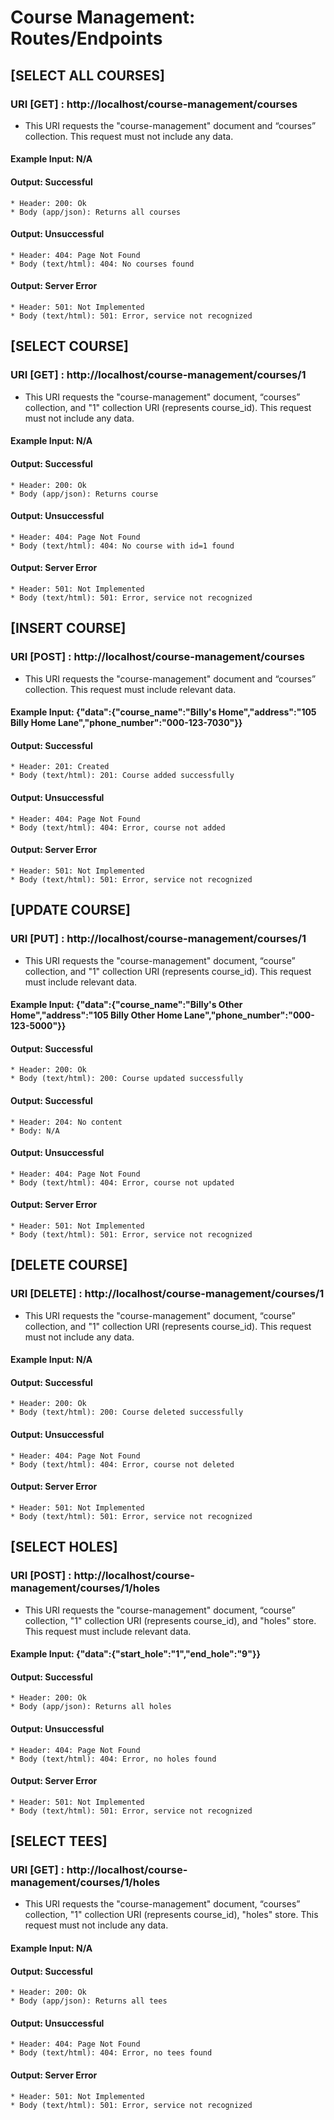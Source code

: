 # Course Management: Routes/Endpoints

## [SELECT ALL COURSES]
### URI [GET] : http://localhost/course-management/courses
* This URI requests the "course-management" document and “courses” collection. This request must not include any data.
#### Example Input: N/A
#### Output: Successful
    * Header: 200: Ok
    * Body (app/json): Returns all courses
#### Output: Unsuccessful
    * Header: 404: Page Not Found
    * Body (text/html): 404: No courses found
#### Output: Server Error
    * Header: 501: Not Implemented
    * Body (text/html): 501: Error, service not recognized

## [SELECT COURSE]
### URI [GET] : http://localhost/course-management/courses/1
* This URI requests the "course-management" document, “courses” collection, and "1" collection URI (represents course_id). This request must not include any data.
#### Example Input: N/A
#### Output: Successful
    * Header: 200: Ok
    * Body (app/json): Returns course
#### Output: Unsuccessful
    * Header: 404: Page Not Found
    * Body (text/html): 404: No course with id=1 found
#### Output: Server Error
    * Header: 501: Not Implemented
    * Body (text/html): 501: Error, service not recognized

## [INSERT COURSE]
### URI [POST] : http://localhost/course-management/courses
* This URI requests the "course-management" document and “courses” collection. This request must include relevant data.
#### Example Input: {"data":{"course_name":"Billy's Home","address":"105 Billy Home Lane","phone_number":"000-123-7030"}}
#### Output: Successful
    * Header: 201: Created
    * Body (text/html): 201: Course added successfully
#### Output: Unsuccessful
    * Header: 404: Page Not Found
    * Body (text/html): 404: Error, course not added
#### Output: Server Error
    * Header: 501: Not Implemented
    * Body (text/html): 501: Error, service not recognized

## [UPDATE COURSE]
### URI [PUT] : http://localhost/course-management/courses/1
* This URI requests the "course-management" document, “course” collection, and "1" collection URI (represents course_id). This request must include relevant data.
#### Example Input: {"data":{"course_name":"Billy's Other Home","address":"105 Billy Other Home Lane","phone_number":"000-123-5000"}}
#### Output: Successful
    * Header: 200: Ok
    * Body (text/html): 200: Course updated successfully
#### Output: Successful
    * Header: 204: No content
    * Body: N/A
#### Output: Unsuccessful
    * Header: 404: Page Not Found
    * Body (text/html): 404: Error, course not updated
#### Output: Server Error
    * Header: 501: Not Implemented
    * Body (text/html): 501: Error, service not recognized

## [DELETE COURSE]
### URI [DELETE] : http://localhost/course-management/courses/1
* This URI requests the "course-management" document, “course” collection, and "1" collection URI (represents course_id). This request must not include any data.
#### Example Input: N/A
#### Output: Successful
    * Header: 200: Ok
    * Body (text/html): 200: Course deleted successfully
#### Output: Unsuccessful
    * Header: 404: Page Not Found
    * Body (text/html): 404: Error, course not deleted
#### Output: Server Error
    * Header: 501: Not Implemented
    * Body (text/html): 501: Error, service not recognized

## [SELECT HOLES]
### URI [POST] : http://localhost/course-management/courses/1/holes
* This URI requests the "course-management" document, “course” collection, "1" collection URI (represents course_id), and "holes" store. This request must include relevant data.
#### Example Input: {"data":{"start_hole":"1","end_hole":"9"}}
#### Output: Successful
    * Header: 200: Ok
    * Body (app/json): Returns all holes
#### Output: Unsuccessful
    * Header: 404: Page Not Found
    * Body (text/html): 404: Error, no holes found
#### Output: Server Error
    * Header: 501: Not Implemented
    * Body (text/html): 501: Error, service not recognized

## [SELECT TEES]
### URI [GET] : http://localhost/course-management/courses/1/holes
* This URI requests the "course-management" document, “courses” collection, "1" collection URI (represents course_id), "holes" store. This request must not include any data.
#### Example Input: N/A
#### Output: Successful
    * Header: 200: Ok
    * Body (app/json): Returns all tees
#### Output: Unsuccessful
    * Header: 404: Page Not Found
    * Body (text/html): 404: Error, no tees found
#### Output: Server Error
    * Header: 501: Not Implemented
    * Body (text/html): 501: Error, service not recognized